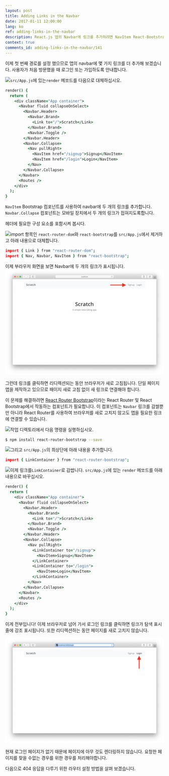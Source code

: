 ```yaml
---
layout: post
title: Adding Links in the Navbar
date: 2017-01-11 12:00:00
lang: ko
ref: adding-links-in-the-navbar
description: React.js 앱의 Navbar에 링크를 추가하려면 NavItem React-Bootstrap 구성 요소를 사용합니다. 사용자가 링크를 사용하여 탐색 할 수있게하려면 React-Router의 Route 구성 요소를 사용하고 history.push 메서드를 호출해야합니다. 
context: true
comments_id: adding-links-in-the-navbar/141
---
```


이제 첫 번째 경로를 설정 했으므로 앱의 navbar에 몇 가지 링크를 더 추가해 보겠습니다. 사용자가 처음 방문했을 때 로그인 또는 가입하도록 안내합니다.

<img class="code-marker" src="/assets/s.png" />`src/App.js`에 있는`render` 메쏘드를 다음으로 대체하십시오.

``` coffee
render() {
  return (
    <div className="App container">
      <Navbar fluid collapseOnSelect>
        <Navbar.Header>
          <Navbar.Brand>
            <Link to="/">Scratch</Link>
          </Navbar.Brand>
          <Navbar.Toggle />
        </Navbar.Header>
        <Navbar.Collapse>
          <Nav pullRight>
            <NavItem href="/signup">Signup</NavItem>
            <NavItem href="/login">Login</NavItem>
          </Nav>
        </Navbar.Collapse>
      </Navbar>
      <Routes />
    </div>
  );
}
```

`NavItem` Bootstrap 컴포넌트를 사용하여 navbar에 두 개의 링크를 추가합니다. `Navbar.Collapse` 컴포넌트는 모바일 장치에서 두 개의 링크가 접혀지도록합니다.

헤더에 필요한 구성 요소를 포함시켜 봅시다.

<img class="code-marker" src="/assets/s.png" />import 항목인 `react-router-dom`와 `react-bootstrap`를 `src/App.js`에서 제거하고 아래 내용으로 대체합니다.

``` coffee
import { Link } from "react-router-dom";
import { Nav, Navbar, NavItem } from "react-bootstrap";
```

이제 부라우저 화면을 보면 Navbar에 두 개의 링크가 표시됩니다.
![Navbar links added screenshot](/assets/navbar-links-added.png)

그런데 링크를 클릭하면 리디렉션되는 동안 브라우저가 새로 고침됩니다. 단일 페이지 앱을 제작하고 있으므로 패이지 새로 고침 없이 새 링크로 연결해야 합니다.

이 문제를 해결하려면 [React Router Bootstrap](https://github.com/react-bootstrap/react-router-bootstrap)이라는 React Router 및 React Bootstrap에서 작동하는 컴포넌트가 필요합니다. 이 컴포넌트는 `Navbar` 링크를 감쌀뿐만 아니라 React Router를 사용하여 브라우저를 새로 고치지 않고도 앱을 필요한 링크에 연결할 수 있습니다.

<img class="code-marker" src="/assets/s.png" />작업 디렉토리에서 다음 명령을 실행하십시오.

``` bash
$ npm install react-router-bootstrap --save
```

<img class="code-marker" src="/assets/s.png" />그리고 `src/App.js`의 최상단에 아래 내용을 추가합니다.

``` coffee
import { LinkContainer } from "react-router-bootstrap";
```

<img class="code-marker" src="/assets/s.png" />이제 링크를`LinkContainer`로 감쌉니다. `src/App.js`에 있는 `render` 메쏘드를 아래 내용으로 바꾸십시오.

``` coffee
render() {
  return (
    <div className="App container">
      <Navbar fluid collapseOnSelect>
        <Navbar.Header>
          <Navbar.Brand>
            <Link to="/">Scratch</Link>
          </Navbar.Brand>
          <Navbar.Toggle />
        </Navbar.Header>
        <Navbar.Collapse>
          <Nav pullRight>
            <LinkContainer to="/signup">
              <NavItem>Signup</NavItem>
            </LinkContainer>
            <LinkContainer to="/login">
              <NavItem>Login</NavItem>
            </LinkContainer>
          </Nav>
        </Navbar.Collapse>
      </Navbar>
      <Routes />
    </div>
  );
}
```

이게 전부입니다! 이제 브라우저로 넘어 가서 로그인 링크를 클릭하면 링크가 탐색 표시 줄에 강조 표시됩니다. 또한 리디렉션하는 동안 페이지를 새로 고치지 않습니다.

![Navbar 링크 강조 화면](/assets/navbar-link-highlighted.png)

현재 로그인 페이지가 없기 때문에 페이지에 아무 것도 렌더링하지 않습니다. 요청한 페이지를 찾을 수없는 경우를 위한 경우를 처리해야합니다.

다음으로 404 응답을 다루기 위한 라우터 설정 방법을 살펴 보겠습니다.
